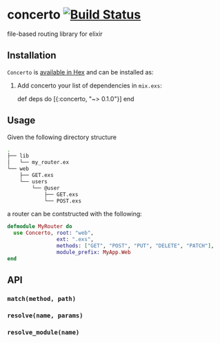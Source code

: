 # concerto [![Build Status](https://travis-ci.org/exstruct/concerto.svg?branch=master)](https://travis-ci.org/exstruct/concerto)

file-based routing library for elixir

## Installation

`Concerto` is [available in Hex](https://hex.pm/docs/publish) and can be installed as:

  1. Add concerto your list of dependencies in `mix.exs`:

        def deps do
          [{:concerto, "~> 0.1.0"}]
        end

## Usage

Given the following directory structure

```sh
.
├── lib
│   └── my_router.ex
└── web
    ├── GET.exs
    └── users
        └── @user
            ├── GET.exs
            └── POST.exs
```

a router can be contstructed with the following:

```elixir
defmodule MyRouter do
  use Concerto, root: "web",
                ext: ".exs",
                methods: ["GET", "POST", "PUT", "DELETE", "PATCH"],
                module_prefix: MyApp.Web
end
```

## API

### `match(method, path)`

### `resolve(name, params)`

### `resolve_module(name)`
